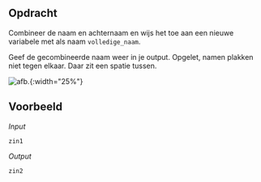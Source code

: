 ## Opdracht

Combineer de naam en achternaam en wijs het toe aan een nieuwe variabele met als naam `volledige_naam`.

Geef de gecombineerde naam weer in je output. Opgelet, namen plakken niet tegen elkaar. Daar zit een spatie tussen.

![afb.](media/afb.png "afb"){:width="25%"}

## Voorbeeld

*Input*
```
zin1
```

*Output*
```
zin2
```


